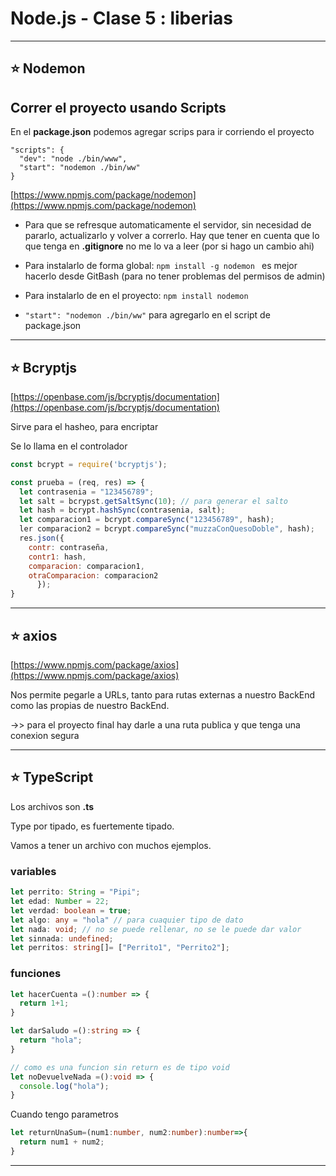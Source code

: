 # Node.js - Clase 5 : liberias

---

## :star: Nodemon

## Correr el proyecto usando Scripts

En el **package.json** podemos agregar scrips para ir corriendo el proyecto

```
"scripts": {
  "dev": "node ./bin/www",
  "start": "nodemon ./bin/ww"
}
```

[https://www.npmjs.com/package/nodemon](https://www.npmjs.com/package/nodemon)

- Para que se refresque automaticamente el servidor, sin necesidad de pararlo, actualizarlo y volver a correrlo. Hay que tener en cuenta que lo que tenga en **.gitignore** no me lo va a leer (por si hago un cambio ahi)

- Para instalarlo de forma global: ```npm install -g nodemon ``` es mejor hacerlo desde GitBash (para no tener problemas del permisos de admin)

- Para instalarlo de en el proyecto: ```npm install nodemon ```

- ```"start": "nodemon ./bin/ww"``` para agregarlo en el script de package.json

---

## :star: Bcryptjs

[https://openbase.com/js/bcryptjs/documentation](https://openbase.com/js/bcryptjs/documentation)

Sirve para el hasheo, para encriptar


Se lo llama en el controlador

```JavaScript
const bcrypt = require('bcryptjs');

const prueba = (req, res) => {
  let contrasenia = "123456789";
  let salt = bcrypst.getSaltSync(10); // para generar el salto
  let hash = bcrypt.hashSync(contrasenia, salt);
  let comparacion1 = bcrypt.compareSync("123456789", hash);
  ler comparacion2 = bcrypt.compareSync("muzzaConQuesoDoble", hash);
  res.json({
    contr: contraseña,
    contr1: hash,
    comparacion: comparacion1,
    otraComparacion: comparacion2
      });
}
```

---

## :star: axios

[https://www.npmjs.com/package/axios](https://www.npmjs.com/package/axios)

Nos permite pegarle a URLs, tanto para rutas externas a nuestro BackEnd como las propias de nuestro BackEnd.

->> para el proyecto final hay darle a una ruta publica y que tenga una conexion segura



---

## :star: TypeScript

Los archivos son **.ts**

Type por tipado, es fuertemente tipado.

Vamos a tener un archivo con muchos ejemplos.


### variables

```TypeScript
let perrito: String = "Pipi";
let edad: Number = 22;
let verdad: boolean = true;
let algo: any = "hola" // para cuaquier tipo de dato
let nada: void; // no se puede rellenar, no se le puede dar valor
let sinnada: undefined; 
let perritos: string[]= ["Perrito1", "Perrito2"];
```


### funciones

```TypeScript
let hacerCuenta =():number => {
  return 1+1;
}

let darSaludo =():string => {
  return "hola";
}

// como es una funcion sin return es de tipo void
let noDevuelveNada =():void => {
  console.log("hola");
}
```

Cuando tengo parametros

```TypeScript
let returnUnaSum=(num1:number, num2:number):number=>{
  return num1 + num2;
}
```
---


